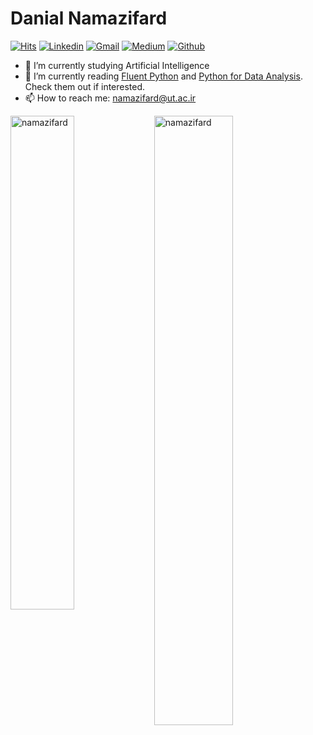 <h1> Danial Namazifard </h1>

<!-- </a> <a href="https://www.github.com/namazifard" target="_blank" rel="noreferrer"><img
src="https://img.shields.io/github/followers/namazifard?logo=github&style=for-the-badge&color=0891b2&labelColor=1c1917" /></a> -->

[![Hits](https://hits.seeyoufarm.com/api/count/incr/badge.svg?url=https%3A%2F%2Fgithub.com%2Fnamazifard%2Fnamazifard&count_bg=%2379C83D&title_bg=%23555555&icon=&icon_color=%23E7E7E7&title=Profile+Views&edge_flat=false)](https://hits.seeyoufarm.com)
[![Linkedin](https://img.shields.io/badge/-LinkedIn-blue?style=flat&logo=Linkedin&logoColor=white)](https://www.linkedin.com/in/namazifard/)
[![Gmail](https://img.shields.io/badge/-Gmail-c14438?style=flat&logo=Gmail&logoColor=white)](mailto:namazifard@ut.ac.ir)
[![Medium](https://github.com/Rishit-dagli/Rishit-dagli/blob/master/badges/medium.svg)](https://medium.com/@namazifard)
[![Github](https://img.shields.io/github/followers/namazifard?label=Follow&style=social)](https://github.com/namazifard)


- 🌱 I’m currently studying Artificial Intelligence
- 🤔 I’m currently reading [Fluent Python](https://www.oreilly.com/library/view/fluent-python/9781491946237/) and [Python for Data Analysis](https://www.oreilly.com/library/view/python-for-data/9781098104023/). Check them out if interested.
- 📫 How to reach me: namazifard@ut.ac.ir

<div>
  <img width="45%" align="left" src="https://github-readme-stats.vercel.app/api/top-langs?username=namazifard&show_icons=true&locale=en&layout=compact" alt="namazifard" />
  <img width="50%"  src="https://github-readme-streak-stats.herokuapp.com/?user=namazifard&" alt="namazifard" />
</div>

<!----------------------------->
<!-- COMMENTED FOR LATER USE -->
<!----------------------------->

<!-- STATISTICS -->
<!-- [![Anurag's github stats](https://github-readme-stats.vercel.app/api?username=hejazizo&show_icons=true&count_private=true&include_all_commits=true&theme=dracula)](https://github.com/hejazizo)
 -->
<!-- MEDIUM & BUY ME A COFFEE -->
<!-- 
[![Stackoverflow](https://github.com/Rishit-dagli/Rishit-dagli/blob/master/badges/stackoverflow.svg)](https://stackoverflow.com/users/11878567/rishit-dagli)
 -->
<!--  [![Buy Me A Coffee](https://img.shields.io/badge/-Buy%20Me%20A%20Coffee-db4c4c?style=flat&logo=buy-me-a-coffee&logoColor=ffffff&link=https://ko-fi.com/dinhanhthi)](https://ko-fi.com/dinhanhthi) -->
